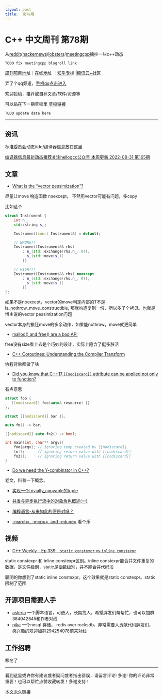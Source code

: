 ```yaml
---
layout: post
title:  第78期
---
```

# C++ 中文周刊 第78期


从[reddit](https://www.reddit.com/r/cpp/)/[hackernews](https://news.ycombinator.com/)/[lobsters](https://lobste.rs/)/[meetingcpp](https://www.meetingcpp.com/blog/blogroll/)摘抄一些c++动态

`TODO fix meetingcpp blogroll link`

[周刊项目地址](https://github.com/wanghenshui/cppweeklynews)｜[在线地址](https://wanghenshui.github.io/cppweeklynews/) ｜[知乎专栏](https://www.zhihu.com/column/jieyaren) |[腾讯云+社区](https://cloud.tencent.com/developer/column/92884)

弄了个qq频道，[手机qq点击进入](https://qun.qq.com/qqweb/qunpro/share?_wv=3&_wwv=128&inviteCode=xzjHQ&from=246610&biz=ka)

欢迎投稿，推荐或自荐文章/软件/资源等

可以贴在下一期草稿里 [草稿链接](https://github.com/wanghenshui/cppweeklynews/pull/9)

`TODO update date here`

---

## 资讯

标准委员会动态/ide/编译器信息放在这里

[编译器信息最新动态推荐关注hellogcc公众号 本周更新 2022-08-31 第165期](https://github.com/hellogcc/osdt-weekly/blob/master/weekly-2022/2022-08-31.md)


## 文章

- [What is the “vector pessimization”?](https://quuxplusone.github.io/blog/2022/08/26/vector-pessimization/)

尽量让move 构造函数 noexcept， 不然用vector可能有问题，多copy

比如这个
```cpp
struct Instrument {
    int n_;
    std::string s_;

    Instrument(const Instrument&) = default;

    // WRONG!!
    Instrument(Instrument&& rhs)
        : n_(std::exchange(rhs.n_, 0)),
          s_(std::move(s_))
        {}

    // RIGHT!!
    Instrument(Instrument&& rhs) noexcept
        : n_(std::exchange(rhs.n_, 0)),
          s_(std::move(s_))
        {}
};
```

如果不是noexcept，vector的move判定内部的T不是is_nothrow_move_constructible, 那就构造复制一份，所以多了个拷贝。也就是博主说的vector pessimization问题

vector本身的搬迁move的多余动作，如果能nothrow，move就更简单

- [malloc() and free() are a bad API](https://www.foonathan.net/2022/08/malloc-interface/#content)

free没有size看上去是个巧妙的设计，实际上隐含了挺多脏活

- [C++ Coroutines: Understanding the Compiler Transform](https://lewissbaker.github.io/2022/08/27/understanding-the-compiler-transform)

协程背后都做了啥

- [Did you know that C++17 `[[nodiscard]]` attribute can be applied not only to function?](https://github.com/QuantlabFinancial/cpp_tip_of_the_week/blob/master/293.md)

有点意思

```cpp
struct foo {
   [[nodiscard]] foo(auto& resource) {}
};

struct [[nodiscard]] bar {};

auto fn() -> bar;

[[nodiscard]] auto fn2() -> bool;

int main(int, char** argv){
    foo{argv}; // ignoring temp created by [[nodiscard]]
    fn();      // ignoring return value with [[nodiscard]]
    fn2();     // ignoring return value with [[nodiscard]]
}
```
- [Do we need the Y-combinator in C++? ](http://ib-krajewski.blogspot.com/2017/10/do-we-need-y-combinator-in-c-and.html?m=1)

老文，科普一下概念。

- [实现一个trivially_copyable的tuple ](http://www.purecpp.cn/detail?id=2309)
- [并发与异步执行流中的对象角色概述(一) ](http://www.purecpp.cn/detail?id=2310)

- [编程语言-从来如此的便是对吗？](https://zhuanlan.zhihu.com/p/558778083)
- [-march=, -mcpu=, and -mtune=](https://zhuanlan.zhihu.com/p/559008342)
看个乐
## 视频

- [C++ Weekly - Ep 339 - `static constexpr` vs `inline constexpr`](https://www.youtube.com/watch?v=QVHwOOrSh3w)

static constexpr 和 inline constexpr区别。inline constexpr能合并文件重复的数据，是文件级别，static是函数级别，并不能合并代码段

聪明的你想到了static inline constexpr。这个效果就是static constexpr。static限制了范围


## 开源项目需要人手

- [asteria](https://github.com/lhmouse/asteria) 一个脚本语言，可嵌入，长期找人，希望胖友们帮帮忙，也可以加群384042845和作者对线
- [pika](https://github.com/OpenAtomFoundation/pika) 一个nosql 存储， redis over rocksdb，非常需要人贡献代码胖友们， 感兴趣的欢迎加群294254078前来对线

## 工作招聘

寒冬了

---

看到这里或许你有建议或者疑问或者指出错误，请留言评论! 多谢!  你的评论非常重要！也可以帮忙点赞收藏转发！多谢支持！

[本文永久链接](https://wanghenshui.github.io/cppweeklynews/posts/078.html)
